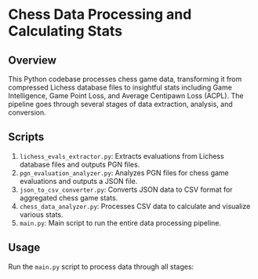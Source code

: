 # Chess Data Processing and Calculating Stats

## Overview
This Python codebase processes chess game data, transforming it from compressed Lichess database files to insightful stats including Game Intelligence, Game Point Loss, and Average Centipawn Loss (ACPL). The pipeline goes through several stages of data extraction, analysis, and conversion.

## Scripts
1. `lichess_evals_extractor.py`: Extracts evaluations from Lichess database files and outputs PGN files.
2. `pgn_evaluation_analyzer.py`: Analyzes PGN files for chess game evaluations and outputs a JSON file.
3. `json_to_csv_converter.py`: Converts JSON data to CSV format for aggregated chess game stats.
4. `chess_data_analyzer.py`: Processes CSV data to calculate and visualize various stats.
5. `main.py`: Main script to run the entire data processing pipeline.

## Usage
Run the `main.py` script to process data through all stages:
